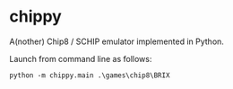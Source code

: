 # chippy
A(nother) Chip8 / SCHIP emulator implemented in Python.

Launch from command line as follows:
```console
python -m chippy.main .\games\chip8\BRIX
```